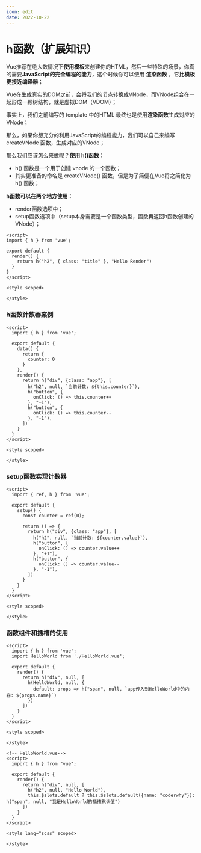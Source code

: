 ```yaml
---
icon: edit
date: 2022-10-22
---
```


# h函数（扩展知识）

Vue推荐在绝大数情况下**使用模板**来创建你的HTML，然后一些特殊的场景，你真的需要**JavaScript的完全编程的能力**，这个时候你可以使用 **渲染函数** ，它**比模板更接近编译器**； 

Vue在生成真实的DOM之前，会将我们的节点转换成VNode，而VNode组合在一起形成一颗树结构，就是虚拟DOM（VDOM）； 

事实上，我们之前编写的 template 中的HTML 最终也是使用**渲染函数**生成对应的VNode； 

那么，如果你想充分的利用JavaScript的编程能力，我们可以自己来编写 createVNode 函数，生成对应的VNode； 

 那么我们应该怎么来做呢？**使用 h()函数：**

- h() 函数是一个用于创建 vnode 的一个函数； 
- 其实更准备的命名是 createVNode() 函数，但是为了简便在Vue将之简化为 h() 函数；



**h函数可以在两个地方使用：**

- render函数选项中；
- setup函数选项中（setup本身需要是一个函数类型，函数再返回h函数创建的VNode）；





```vue
<script>
import { h } from 'vue';

export default {
  render() {
    return h("h2", { class: "title" }, "Hello Render")
  }
}
</script>

<style scoped>

</style>
```



### h函数计数器案例

```vue
<script>
  import { h } from 'vue';

  export default {
    data() {
      return {
        counter: 0
      }
    },
    render() {
      return h("div", {class: "app"}, [
        h("h2", null, `当前计数: ${this.counter}`),
        h("button", {
          onClick: () => this.counter++
        }, "+1"),
        h("button", {
          onClick: () => this.counter--
        }, "-1"),
      ])
    }
  }
</script>

<style scoped>

</style>
```



### setup函数实现计数器

```vue
<script>
  import { ref, h } from 'vue';

  export default {
    setup() {
      const counter = ref(0);
      
      return () => {
        return h("div", {class: "app"}, [
          h("h2", null, `当前计数: ${counter.value}`),
          h("button", {
            onClick: () => counter.value++
          }, "+1"),
          h("button", {
            onClick: () => counter.value--
          }, "-1"),
        ])
      }
    }
  }
</script>

<style scoped>

</style>
```





### 函数组件和插槽的使用



```vue
<script>
  import { h } from 'vue';
  import HelloWorld from './HelloWorld.vue';

  export default {
    render() {
      return h("div", null, [
        h(HelloWorld, null, {
          default: props => h("span", null, `app传入到HelloWorld中的内容: ${props.name}`)
        })
      ])
    }
  }
</script>

<style scoped>

</style>
```



```vue
<!-- HelloWorld.vue-->
<script>
  import { h } from "vue";

  export default {
    render() {
      return h("div", null, [
        h("h2", null, "Hello World"),
        this.$slots.default ? this.$slots.default({name: "coderwhy"}): h("span", null, "我是HelloWorld的插槽默认值")
      ])
    }
  }
</script>

<style lang="scss" scoped>

</style>

```













